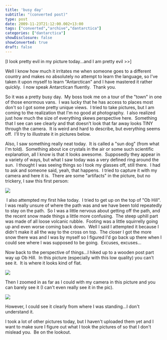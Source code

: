 ```yaml
---
title: 'busy day'
subtitle: "(converted post)"
type: post
date: 2009-11-23T21:12:00.002+13:00
tags: ["converted","archive","dantarctica"]
categories: ["dantarctica"]
showDisclosure: false
showConverted: true
draft: false
---
```


\[I look pretty evil in my picture today...and I am pretty evil >>\]  
  
Well I know how much it irritates me when someone goes to a different country and makes no absolutely no attempt to learn the language, so I've taken it upon myself to learn "Antarctican" and I have mastered it rather quickly.  I now speak Antarctican fluently.  Thank you.  
  
So it was a pretty busy day.  My boss took me on a tour of the "town" in one of those enormous vans.  I was lucky that he has access to places most don't so I got some pretty unique views.  I tried to take pictures, but I am coming to the realization that I'm no good at photography.  I also realized just how much the size of everything skews perspective here.  Something that I see can see clearly and that doesn't look that far away looks TINY through the camera.  It is weird and hard to describe, but everything seems off.  I'll try to illustrate it in pictures below.  
  
Also, I saw something really neat today.  It is called a "sun dog" (from what I'm told).  Something about ice crystals in the air or some such scientific explanation, all I know is that it looks awesome.  Supposedly they appear in a variety of ways, but what I saw today was a very defined ring around the sun.  I thought I was seeing things so I took my glasses off, still there.  I had to ask and someone said, yeah, that happens.  I tried to capture it with my camera and here it is.  There are some "artifacts" in the picture, but no trickery, I saw this first person:  

[![](http://lh3.ggpht.com/_WucH0HQjOPM/Swo_bWYPcKI/AAAAAAAAALs/-8uzHNvcmZY/s320/PICT1432.jpg)](http://lh3.ggpht.com/_WucH0HQjOPM/Swo_bWYPcKI/AAAAAAAAALs/-8uzHNvcmZY/s1600/PICT1432.jpg)  

  
 I also attempted my first hike today.  I tried to get up on the top of "Ob Hill".  I was really unsure of where the path was and we have been told repeatedly to stay on the path.  So I was a little nervous about getting off the path, and the recent snow made things a little more confusing.  The steep uphill part was made of all loose volcanic rubble.  Footing was a little squirrelly going up and even worse coming back down.  Well I said I attempted it because I didn't make it all the way to the cross on top.  The closer I got the more snow there was and I was by myself so I figured I'd go back up there when I could see where I was supposed to be going.  Excuses, excuses...  
  
Now back to the perspective of things...I hiked up to a wooden post part way up Ob Hill.  In this picture (especially with this low quality) you can't see it.  It is where it looks kind of flat.  

[![](http://lh3.ggpht.com/_WucH0HQjOPM/Swo_cMDgkaI/AAAAAAAAALw/7ajaNCowaO8/s320/PICT1462.jpg)](http://lh3.ggpht.com/_WucH0HQjOPM/Swo_cMDgkaI/AAAAAAAAALw/7ajaNCowaO8/s1600/PICT1462.jpg)  

  
Then I zoomed in as far as I could with my camera in this picture and you can barely see it (I can't even really see it in the pic).  

[![](http://lh3.ggpht.com/_WucH0HQjOPM/Swo_dgoKwQI/AAAAAAAAAL0/FWC5mVyhosI/s320/PICT1463.jpg)](http://lh3.ggpht.com/_WucH0HQjOPM/Swo_dgoKwQI/AAAAAAAAAL0/FWC5mVyhosI/s1600/PICT1463.jpg)  

  
However, I could see it clearly from where I was standing...I don't understand it.  
  
I took a lot of other pictures today, but I haven't uploaded them yet and I want to make sure I figure out what I took the pictures of so that I don't mislead you.  Be on the lookout.